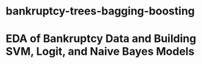 # bankruptcy-trees-bagging-boosting
 # EDA of Bankruptcy Data and Building SVM, Logit, and Naive Bayes Models

